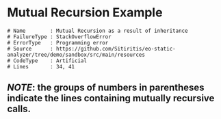 # Mutual Recursion Example

```
# Name        : Mutual Recursion as a result of inheritance
# FailureType : StackOverflowError
# ErrorType   : Programming error
# Source      : https://github.com/Sitiritis/eo-static-analyzer/tree/demo/sandbox/src/main/resources
# CodeType    : Artificial
# Lines       : 34, 41
```

## *NOTE*: the groups of numbers in parentheses indicate the lines containing mutually recursive calls.

